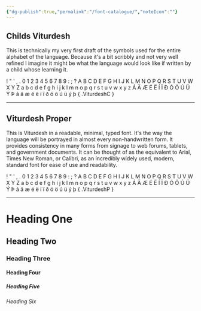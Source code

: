 ```yaml
---
{"dg-publish":true,"permalink":"/font-catalogue/","noteIcon":""}
---
```


## **Childs Viturdesh**
This is technically my very first draft of the symbols used for the entire alphabet of the language. Because it's a bit scribbly and not very well refined I imagine it might be what the language would look like if written by a child whose learning it.

! " ' , . 0 1 2 3 4 5 6 7 8 9 : ; ? A B C D E F G H I J K L M N O P Q R S T U V W X Y Z a b c d e f g h i j k l m n o p q r s t u v w x y z Á Ä Æ É Ë Í Ï Ð Ó Ö Ú Ü Ý Þ á ä æ é ë í ï ð ó ö ú ü ý þ
{ .ViturdeshC }
___
## **Viturdesh Proper**
This is Viturdesh in a readable, minimal, typed font. It's the way the language will be portrayed in almost every non-handwritten form. It provides consistency in many forms from signage to web forums, tablets, and government documents. It can be thought of as the equivalent to Arial, Times New Roman, or Calibri, as an incredibly widely used, modern, standard font for ease of use and readability.

! " ' , . 0 1 2 3 4 5 6 7 8 9 : ; ? A B C D E F G H I J K L M N O P Q R S T U V W X Y Z a b c d e f g h i j k l m n o p q r s t u v w x y z Á Ä Æ É Ë Í Ï Ð Ó Ö Ú Ü Ý Þ á ä æ é ë í ï ð ó ö ú ü ý þ
{ .ViturdeshP }

___
# Heading One
## Heading Two
### Heading Three
#### Heading Four
##### Heading Five
###### Heading Six
